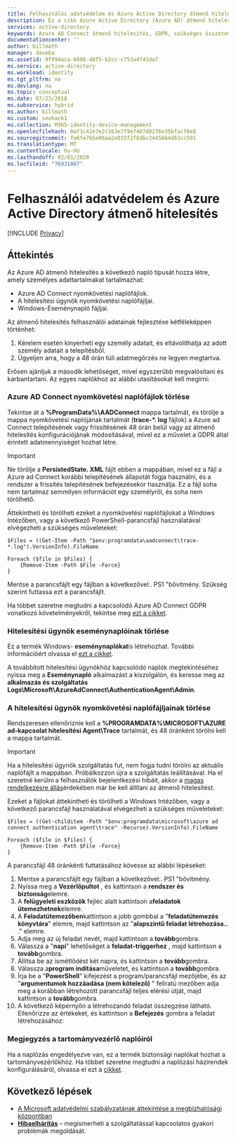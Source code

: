 ```yaml
---
title: Felhasználói adatvédelem és Azure Active Directory átmenő hitelesítés | Microsoft Docs
description: Ez a cikk Azure Active Directory (Azure AD) átmenő hitelesítéssel és GDPR-megfelelőséggel foglalkozik.
services: active-directory
keywords: Azure AD Connect átmenő hitelesítés, GDPR, szükséges összetevők az Azure AD-hez, egyszeri bejelentkezéshez, egyszeri bejelentkezéshez
documentationcenter: ''
author: billmath
manager: daveba
ms.assetid: 9f994aca-6088-40f5-b2cc-c753a4f41da7
ms.service: active-directory
ms.workload: identity
ms.tgt_pltfrm: na
ms.devlang: na
ms.topic: conceptual
ms.date: 07/23/2018
ms.subservice: hybrid
ms.author: billmath
ms.custom: seohack1
ms.collection: M365-identity-device-management
ms.openlocfilehash: 0af1c42e7e2c163e7f9e7407d0236e35bfacf8e8
ms.sourcegitcommit: fa6fe765e08aa2e015f2f8dbc2445664d63cc591
ms.translationtype: MT
ms.contentlocale: hu-HU
ms.lasthandoff: 02/01/2020
ms.locfileid: "76931007"
---
```

# <a name="user-privacy-and-azure-active-directory-pass-through-authentication"></a>Felhasználói adatvédelem és Azure Active Directory átmenő hitelesítés


[!INCLUDE [Privacy](../../../includes/gdpr-intro-sentence.md)]

## <a name="overview"></a>Áttekintés

Az Azure AD átmenő hitelesítés a következő napló típusát hozza létre, amely személyes adattartalmakat tartalmazhat:

- Azure AD Connect nyomkövetési naplófájlok.
- A hitelesítési ügynök nyomkövetési naplófájljai.
- Windows-Eseménynapló fájljai.

Az átmenő hitelesítés felhasználói adatainak fejlesztése kétféleképpen történhet:

1.  Kérelem esetén kinyerheti egy személy adatait, és eltávolíthatja az adott személy adatait a telepítésből.
2.  Ügyeljen arra, hogy a 48 órán túli adatmegőrzés ne legyen megtartva.

Erősen ajánljuk a második lehetőséget, mivel egyszerűbb megvalósítani és karbantartani. Az egyes naplókhoz az alábbi utasításokat kell megírni:

### <a name="delete-azure-ad-connect-trace-log-files"></a>Azure AD Connect nyomkövetési naplófájlok törlése

Tekintse át a **%ProgramData%\AADConnect** mappa tartalmát, és törölje a mappa nyomkövetési naplójának tartalmát (**trace-\*. log** fájlok) a Azure ad Connect telepítésének vagy frissítésének 48 órán belül vagy az átmenő hitelesítés konfigurációjának módosításával, mivel ez a művelet a GDPR által érintett adatmennyiséget hozhat létre.

>[!IMPORTANT]
>Ne törölje a **PersistedState. XML** fájlt ebben a mappában, mivel ez a fájl a Azure ad Connect korábbi telepítésének állapotát fogja használni, és a rendszer a frissítés telepítésének befejezésekor használja. Ez a fájl soha nem tartalmaz semmilyen információt egy személyről, és soha nem törölhető.

Áttekintheti és törölheti ezeket a nyomkövetési naplófájlokat a Windows Intézőben, vagy a következő PowerShell-parancsfájl használatával elvégezheti a szükséges műveleteket:

```
$Files = ((Get-Item -Path "$env:programdata\aadconnect\trace-*.log").VersionInfo).FileName 
 
Foreach ($file in $Files) { 
    {Remove-Item -Path $File -Force} 
}
```

Mentse a parancsfájlt egy fájlban a következővel:. PS1 "bővítmény. Szükség szerint futtassa ezt a parancsfájlt.

Ha többet szeretne megtudni a kapcsolódó Azure AD Connect GDPR vonatkozó követelményekről, tekintse meg [ezt a cikket](reference-connect-user-privacy.md).

### <a name="delete-authentication-agent-event-logs"></a>Hitelesítési ügynök eseménynaplóinak törlése

Ez a termék Windows- **eseménynaplókat**is létrehozhat. További információért olvassa el [ezt a cikket](https://msdn.microsoft.com/library/windows/desktop/aa385780(v=vs.85).aspx).

A továbbított hitelesítési ügynökhöz kapcsolódó naplók megtekintéséhez nyissa meg a **Eseménynapló** alkalmazást a kiszolgálón, és keresse meg az **alkalmazás és szolgáltatás Logs\Microsoft\AzureAdConnect\AuthenticationAgent\Admin**.

### <a name="delete-authentication-agent-trace-log-files"></a>A hitelesítési ügynök nyomkövetési naplófájljainak törlése

Rendszeresen ellenőriznie kell a **%PROGRAMDATA%\MICROSOFT\AZURE ad-kapcsolat hitelesítési Agent\Trace** tartalmát, és 48 óránként törölni kell a mappa tartalmát. 

>[!IMPORTANT]
>Ha a hitelesítési ügynök szolgáltatás fut, nem fogja tudni törölni az aktuális naplófájlt a mappában. Próbálkozzon újra a szolgáltatás leállításával. Ha el szeretné kerülni a felhasználók bejelentkezési hibáit, akkor a [magas rendelkezésre állás](how-to-connect-pta-quick-start.md#step-4-ensure-high-availability)érdekében már be kell állítani az átmenő hitelesítést.

Ezeket a fájlokat áttekintheti és törölheti a Windows Intézőben, vagy a következő parancsfájl használatával elvégezheti a szükséges műveleteket:

```
$Files = ((Get-childitem -Path "$env:programdata\microsoft\azure ad connect authentication agent\trace" -Recurse).VersionInfo).FileName 
 
Foreach ($file in $files) { 
    {Remove-Item -Path $File -Force} 
}
```

A parancsfájl 48 óránkénti futtatásához kövesse az alábbi lépéseket:

1.  Mentse a parancsfájlt egy fájlban a következővel:. PS1 "bővítmény.
2.  Nyissa meg a **Vezérlőpultot** , és kattintson a **rendszer és biztonság**elemre.
3.  A **felügyeleti eszközök** fejléc alatt kattintson a**feladatok ütemezhetnek**elemre.
4.  A **Feladatütemezőben**kattintson a jobb gombbal a "**feladatütemezés könyvtára**" elemre, majd kattintson az "**alapszintű feladat létrehozása..** ." elemre.
5.  Adja meg az új feladat nevét, majd kattintson a **tovább**gombra.
6.  Válassza a "**napi**" lehetőséget a **feladat-triggerhez** , majd kattintson a **tovább**gombra.
7.  Állítsa be az ismétlődést két napra, és kattintson a **tovább**gombra.
8.  Válassza a**program indítása**műveletet, és kattintson a **tovább**gombra.
9.  Írja be a "**PowerShell**" kifejezést a program/parancsfájl mezőjébe, és az "**argumentumok hozzáadása (nem kötelező)** " feliratú mezőben adja meg a korábban létrehozott parancsfájl teljes elérési útját, majd kattintson a **tovább**gombra.
10. A következő képernyőn a létrehozandó feladat összegzése látható. Ellenőrizze az értékeket, és kattintson a **Befejezés** gombra a feladat létrehozásához:
 
### <a name="note-about-domain-controller-logs"></a>Megjegyzés a tartományvezérlő naplóiról

Ha a naplózás engedélyezve van, ez a termék biztonsági naplókat hozhat a tartományvezérlőkhöz. Ha többet szeretne megtudni a naplózási házirendek konfigurálásáról, olvassa el ezt a [cikket](https://technet.microsoft.com/library/dd277403.aspx).

## <a name="next-steps"></a>Következő lépések
* [A Microsoft adatvédelmi szabályzatának áttekintése a megbízhatósági központban](https://www.microsoft.com/trustcenter)
* [**Hibaelhárítás**](tshoot-connect-pass-through-authentication.md) – megismerheti a szolgáltatással kapcsolatos gyakori problémák megoldását.
